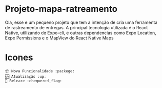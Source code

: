 # Projeto-mapa-ratreamento

 Ola, esse e um pequeno projeto que tem a intenção de cria uma ferramenta de rastreamento de entregas. A principal tecnologia utilizada é o React Native, utilizando de Expo-cli, e outras dependencias como Expo Location, Expo Permissions e o MapView do React Native Maps

# Icones
    📦 Nova Funcionalidade :packege:
    🆙 Atualização :up:
    🏁 Releaze :chequered_flag: